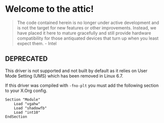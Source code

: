 # Welcome to the attic!

> The code contained herein is no longer under active development and is not the
> target for new features or other improvements. Instead, we have placed it here
> to mature gracefully and still provide hardware compatibility for those
> antiquated devices that turn up when you least expect them.
\- Intel

## DEPRECATED

This driver is not supported and not built by default as it relies on User Mode Setting (UMS)
which has been removed in Linux 6.7.

If this driver was compiled with `-fno-plt` you must add the following section to your X.Org config.

```
Section "Module"
	Load "vgahw"
	Load "shadowfb"
	Load "int10"
EndSection
```